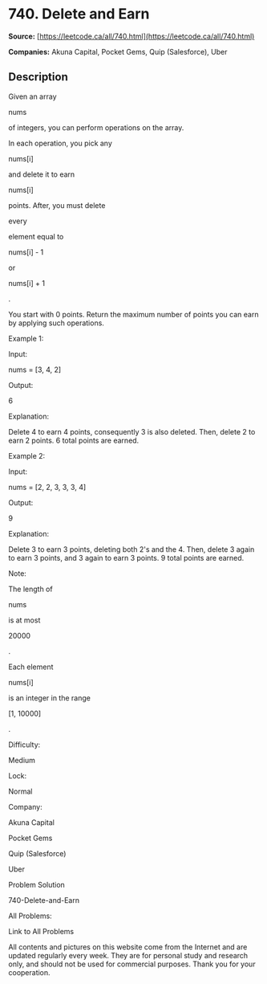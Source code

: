 # 740. Delete and Earn

**Source:** [https://leetcode.ca/all/740.html](https://leetcode.ca/all/740.html)

**Companies:** Akuna Capital, Pocket Gems, Quip (Salesforce), Uber

## Description

Given an array

nums

of integers, you can perform operations on the array.

In each operation, you pick any

nums[i]

and delete it to earn

nums[i]

points. After, you must delete

every

element equal to

nums[i]
            - 1

or

nums[i] + 1

.

You start with 0 points. Return the maximum number of points you can earn by applying such
        operations.

Example 1:

Input:

nums = [3, 4, 2]

Output:

6

Explanation:

Delete 4 to earn 4 points, consequently 3 is also deleted.
Then, delete 2 to earn 2 points. 6 total points are earned.

Example 2:

Input:

nums = [2, 2, 3, 3, 3, 4]

Output:

9

Explanation:

Delete 3 to earn 3 points, deleting both 2's and the 4.
Then, delete 3 again to earn 3 points, and 3 again to earn 3 points.
9 total points are earned.

Note:

The length of

nums

is at most

20000

.

Each element

nums[i]

is an integer in the range

[1, 10000]

.

Difficulty:

Medium

Lock:

Normal

Company:

Akuna Capital

Pocket Gems

Quip (Salesforce)

Uber

Problem Solution

740-Delete-and-Earn

All Problems:

Link to All Problems

All contents and pictures on this website come from the Internet and are updated regularly every week. They are for personal study and research only, and should not be used for commercial purposes. Thank you for your cooperation.

